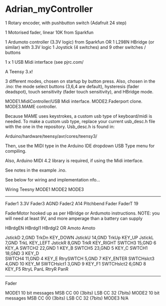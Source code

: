 # Adrian_myController
1 Rotary encoder, with pushbutton switch (Adafruit 24 step)

1 Motorised fader, linear 10K from Sparkfun

1 Ardumoto controller (3.3V logic) from Sparkfun 
OR 
1 L298N HBridge (or similar) with 3.3V logic 
1 Joystick (4 switches) and 9 other switches / buttons

1 x 1 USB Midi interface (see pjrc.com/

A Teensy 3.x!

3 different modes, chosen on startup by button press. Also, chosen in the .ino: the mode select buttons (3,6,4 are default), hysteresis (fader deadspot), touch sensitivity (fader touch sensitivity), and HBridge mode.

MODE1.MidiController/USB Midi interface. 
MODE2.Faderport clone. 
MODE3.MAME controller. 

Because MAME uses keystrokes, a custom usb type of keyboard/midi is needed. To make a custom usb type, replace your current usb_desc.h file with the one in the repository. Usb_desc.h is found in: 

Arduino/hardware/teensy/avr/cores/teensy3/

Then, use the MIDI type in the Arduino IDE dropdown USB Type menu for compiling.

Also, Arduino MIDI 4.2 library is required, if using the Midi interface.

See notes in the example .ino.

See below for wiring and implementation nfo…

Wiring	    Teesny      MODE1       MODE2		    MODE3
__________________________________________________________________
Fader1	    3.3V
Fader3      AGND
Fader2	    A14                     Pitchbend   Fader
FaderT	    19

FaderMotor hooked up as per HBridge or Ardumoto instructions. 
NOTE: you will need at least 9V, and more amperage than a battery can supply

HBrdgEN
HBrdgI1
HBrdgI2
OR
Amoto
Amoto      

JstickD	    2,GND 			            TrkDn		    KEY_DOWN
JstickU	    14,GND			            TrkUp		    KEY_UP 
JstickL	    7,GND 			            TrkL		    KEY_LEFT
JstickR	    8,GND				            TrkR		    KEY_RIGHT 
SWTCH3	    15,GND			                6       KEY_A
SWTCH2	    22,GND			                1       KEY_B 
SWTCH5	    23,GND 			                5       KEY_C
SWTCH1	    18,GND			                3		    KEY_D		 
SWTCH4	    11,GND                      4		    KEY_E
RtrySWTCH	  5,GND				                7		    KEY_ENTER
SWTCHslct3	4,GND 			                10		  KEY_M
SWTCHslct1	3,GND				                9		    KEY_F1
SWTCHslct2	6,GND				                8		    KEY_F5
RtryL                               PanL
RtryR                               PanR

______________________________________________________

Fader

MODE1     10 bit messages MSB CC 00 (3bits) LSB CC 32 (7bits)
MODE2     10 bit messages MSB CC 00 (3bits) LSB CC 32 (7bits)
MODE3     N/A






